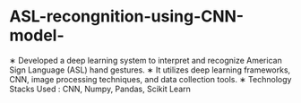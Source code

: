 # ASL-recongnition-using-CNN-model-
∗ Developed a deep learning system to interpret and recognize American Sign Language (ASL) hand gestures.
∗ It utilizes deep learning frameworks, CNN, image processing techniques, and data collection tools.
∗ Technology Stacks Used : CNN, Numpy, Pandas, Scikit Learn

